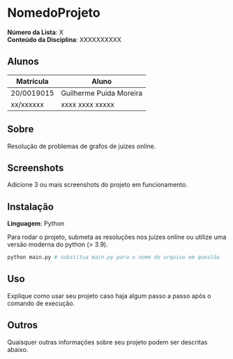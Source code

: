 # NomedoProjeto

**Número da Lista**: X<br>
**Conteúdo da Disciplina**: XXXXXXXXXX<br>

## Alunos
| Matrícula | Aluno |
| -- | -- |
| 20/0019015 | Guilherme Puida Moreira |
| xx/xxxxxx  |  xxxx xxxx xxxxx |

## Sobre 

Resolução de problemas de grafos de juízes online.

## Screenshots
Adicione 3 ou mais screenshots do projeto em funcionamento.

## Instalação 
**Linguagem**: Python

Para rodar o projeto, submeta as resoluções nos juízes online
ou utilize uma versão moderna do python (> 3.9).

``` sh
python main.py # substitua main.py para o nome do arquivo em questão
```

## Uso 
Explique como usar seu projeto caso haja algum passo a passo após o comando de execução.

## Outros 
Quaisquer outras informações sobre seu projeto podem ser descritas abaixo.




